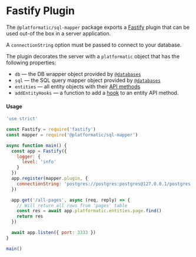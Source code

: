 # Fastify Plugin

The `@platformatic/sql-mapper` package exports a [Fastify](https://fastify.io) plugin that can be used out-of the box in a server application.

A `connectionString` option must be passed to connect to your database.

The plugin decorates the server with a `platformatic` object that has the following properties:

- `db` — the DB wrapper object provided by [`@databases`](https://www.atdatabases.org/)
- `sql` — the SQL query mapper object provided by [`@databases`](https://www.atdatabases.org/)
- `entities` — all entity objects with their [API methods](./entity/api)
- `addEntityHooks` — a function to add a [hook](./entity/hooks) to an entity API method.

#### Usage

```js
'use strict'

const Fastify = require('fastify')
const mapper = require('@platformatic/sql-mapper')

async function main() {
  const app = Fastify({
    logger: {
      level: 'info'
    }
  })
  app.register(mapper.plugin, {
    connectionString: 'postgres://postgres:postgres@127.0.0.1/postgres'
  })

  app.get('/all-pages', async (req, reply) => {
    // Will return all rows from 'pages' table
    const res = await app.platformatic.entities.page.find()
    return res
  })

  await app.listen({ port: 3333 })
}

main()
```
